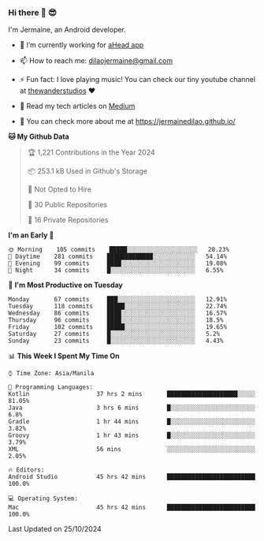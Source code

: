### Hi there 👋 😎
I'm Jermaine, an Android developer.

- 🔭 I’m currently working for [aHead app](https://www.ahead-app.com/)

- 📫 How to reach me: dilaojermaine@gmail.com

- ⚡ Fun fact: I love playing music! You can check our tiny youtube channel at [thewanderstudios](https://www.youtube.com/thewanderstudios) ♥️

- 📖 Read my tech articles on [Medium](https://jermainedilao.medium.com/)

- 👀 You can check more about me at https://jermainedilao.github.io/

<!--
**jermainedilao/jermainedilao** is a ✨ _special_ ✨ repository because its `README.md` (this file) appears on your GitHub profile.

Here are some ideas to get you started:

- 🔭 I’m currently working on ...
- 🌱 I’m currently learning ...
- 👯 I’m looking to collaborate on ...
- 🤔 I’m looking for help with ...
- 💬 Ask me about ...
- 📫 How to reach me: ...
- 😄 Pronouns: ...
- ⚡ Fun fact: ...
-->

<!--START_SECTION:waka-->
**🐱 My Github Data** 

> 🏆 1,221 Contributions in the Year 2024
 > 
> 📦 253.1 kB Used in Github's Storage 
 > 
> 🚫 Not Opted to Hire
 > 
> 📜 30 Public Repositories 
 > 
> 🔑 16 Private Repositories  
 > 
**I'm an Early 🐤** 

```text
🌞 Morning    105 commits    █████░░░░░░░░░░░░░░░░░░░░   20.23% 
🌆 Daytime    281 commits    █████████████░░░░░░░░░░░░   54.14% 
🌃 Evening    99 commits     ████░░░░░░░░░░░░░░░░░░░░░   19.08% 
🌙 Night      34 commits     █░░░░░░░░░░░░░░░░░░░░░░░░   6.55%

```
📅 **I'm Most Productive on Tuesday** 

```text
Monday       67 commits     ███░░░░░░░░░░░░░░░░░░░░░░   12.91% 
Tuesday      118 commits    █████░░░░░░░░░░░░░░░░░░░░   22.74% 
Wednesday    86 commits     ████░░░░░░░░░░░░░░░░░░░░░   16.57% 
Thursday     96 commits     ████░░░░░░░░░░░░░░░░░░░░░   18.5% 
Friday       102 commits    █████░░░░░░░░░░░░░░░░░░░░   19.65% 
Saturday     27 commits     █░░░░░░░░░░░░░░░░░░░░░░░░   5.2% 
Sunday       23 commits     █░░░░░░░░░░░░░░░░░░░░░░░░   4.43%

```


📊 **This Week I Spent My Time On** 

```text
⌚︎ Time Zone: Asia/Manila

💬 Programming Languages: 
Kotlin                   37 hrs 2 mins       ████████████████████░░░░░   81.05% 
Java                     3 hrs 6 mins        █░░░░░░░░░░░░░░░░░░░░░░░░   6.8% 
Gradle                   1 hr 44 mins        █░░░░░░░░░░░░░░░░░░░░░░░░   3.82% 
Groovy                   1 hr 43 mins        █░░░░░░░░░░░░░░░░░░░░░░░░   3.79% 
XML                      56 mins             ░░░░░░░░░░░░░░░░░░░░░░░░░   2.05%

🔥 Editors: 
Android Studio           45 hrs 42 mins      █████████████████████████   100.0%

💻 Operating System: 
Mac                      45 hrs 42 mins      █████████████████████████   100.0%

```


 Last Updated on 25/10/2024
<!--END_SECTION:waka-->
